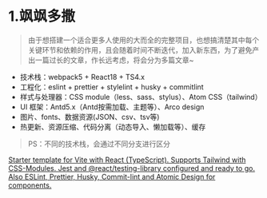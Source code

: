 # 1.飒飒多撒

>由于想搭建一个适合更多人使用的大而全的完整项目，也想搞清楚其中每个关键环节和依赖的作用，且会随着时间不断迭代，加入新东西，为了避免产出一篇过长的文章，作长远考虑，将会分为多篇文章~

- 技术栈：webpack5 + React18 + TS4.x
- 工程化：eslint + prettier + stylelint + husky + commitlint
- 样式与处理器：CSS module（less、sass、stylus）、Atom CSS（tailwind）
- UI 框架：Antd5.x（Antd按需加载、主题等）、Arco design
- 图片、fonts、数据资源(JSON、csv、tsv等)
- 热更新、资源压缩、代码分离（动态导入、懒加载等）、缓存

>PS：不同的技术栈，会通过不同分支进行区分

[Starter template for Vite with React (TypeScript). Supports Tailwind with CSS-Modules. Jest and @react/testing-library configured and ready to go. Also ESLint, Prettier, Husky, Commit-lint and Atomic Design for components.](https://github.com/jvidalv/vital)
